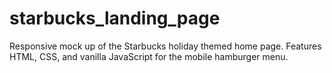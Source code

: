 # starbucks_landing_page
 Responsive mock up of the Starbucks holiday themed home page. Features HTML, CSS, and vanilla JavaScript for the mobile hamburger menu.
